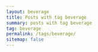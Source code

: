 ```yaml
---
layout: beverage
title: Posts with tag beverage
summary: posts with tag beverage
tag: beverage
permalink: /tags/beverage/
sitemap: false
---
```

